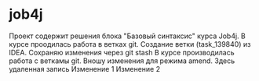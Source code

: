 # job4j
Проект содержит решения блока "Базовый синтаксис" курса Job4j.
В курсе проодилась работа в ветках git.
Создание ветки (task_139840) из IDEA.
Сохраняю изменения через git stash
В курсе производилась работа с веткамы git.
Вношу изменения для режима  amend.
Здесь удаленная запись
Изменение 1
Изменение 2